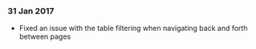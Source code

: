 ### 31 Jan 2017
- Fixed an issue with the table filtering when navigating back and forth between pages
